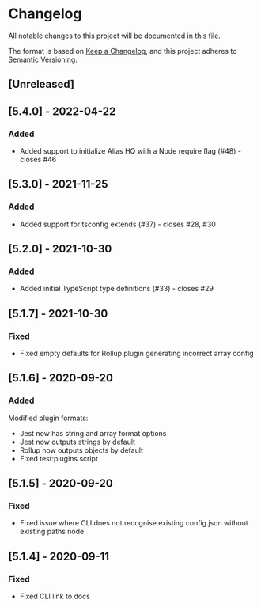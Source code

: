 # Changelog
All notable changes to this project will be documented in this file.

The format is based on [Keep a Changelog](https://keepachangelog.com/en/1.0.0/),
and this project adheres to [Semantic Versioning](https://semver.org/spec/v2.0.0.html).

## [Unreleased]

## [5.4.0] - 2022-04-22
### Added
- Added support to initialize Alias HQ with a Node require flag (#48) - closes #46

## [5.3.0] - 2021-11-25
### Added
- Added support for tsconfig extends (#37) - closes #28, #30

## [5.2.0] - 2021-10-30
### Added
- Added initial TypeScript type definitions (#33) - closes #29

## [5.1.7] - 2021-10-30
### Fixed
- Fixed empty defaults for Rollup plugin generating incorrect array config

## [5.1.6] - 2020-09-20
### Added
Modified plugin formats:

- Jest now has string and array format options
- Jest now outputs strings by default
- Rollup now outputs objects by default
- Fixed test:plugins script

## [5.1.5] - 2020-09-20
### Fixed
- Fixed issue where CLI does not recognise existing config.json without existing paths node


## [5.1.4] - 2020-09-11
### Fixed
- Fixed CLI link to docs
